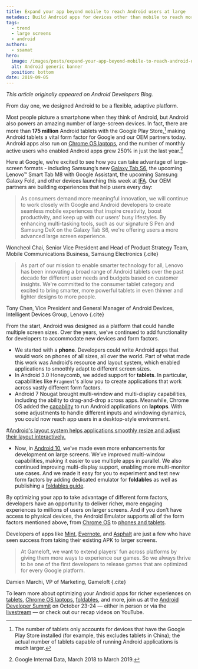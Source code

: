 ```yaml
---
title: Expand your app beyond mobile to reach Android users at large
metadesc: Build Android apps for devices other than mobile to reach more users
tags:
  - trend
  - large screens
  - android
authors:
  - ssamat
hero:
  image: /images/posts/expand-your-app-beyond-mobile-to-reach-android-users-at-large/hero.png
  alt: Android generic banner
  position: bottom
date: 2019-09-05
---
```


_This article originally appeared on Android Developers Blog._

From day one, we designed Android to be a flexible, adaptive platform.

Most people picture a smartphone when they think of Android, but Android also powers an amazing number of large-screen devices. In fact, there are more than **175 million** Android tablets with the Google Play Store,[^1] making Android tablets a vital form factor for Google and our OEM partners today. Android apps also run on [Chrome OS laptops](/{{locale.code}}/posts/chromeos-io-19), and the number of monthly active users who enabled Android apps grew 250% in just the last year.[^2]

[^1]: The number of tablets only accounts for devices that have the Google Play Store installed (for example, this excludes tablets in China); the actual number of tablets capable of running Android applications is much larger.
[^2]: Google Internal Data, March 2018 to March 2019.

Here at Google, we’re excited to see how you can take advantage of large-screen formats - including Samsung’s new [Galaxy Tab S6](https://www.samsung.com/us/mobile/tablets/tab-s6/), the upcoming Lenovo™ Smart Tab M8 with Google Assistant, the upcoming Samsung Galaxy Fold, and other devices launching this week at [IFA](https://b2b.ifa-berlin.com/). Our OEM partners are building experiences that help users every day:

> As consumers demand more meaningful innovation, we will continue to work closely with Google and Android developers to create seamless mobile experiences that inspire creativity, boost productivity, and keep up with our users' busy lifestyles. By enhancing multi-tasking tools, such as our signature S Pen and Samsung DeX on the Galaxy Tab S6, we're offering users a more advanced large screen experience.

Woncheol Chai, Senior Vice President and Head of Product Strategy Team, Mobile Communications Business, Samsung Electronics {.cite}

> As part of our mission to enable smarter technology for all, Lenovo has been innovating a broad range of Android tablets over the past decade for different user needs and budgets based on customer insights. We're committed to the consumer tablet category and excited to bring smarter, more powerful tablets in even thinner and lighter designs to more people.

Tony Chen, Vice President and General Manager of Android Devices, Intelligent Devices Group, Lenovo {.cite}

From the start, Android was designed as a platform that could handle multiple screen sizes. Over the years, we’ve continued to add functionality for developers to accommodate new devices and form factors.

- We started with a **phone**. Developers could write Android apps that would work on phones of all sizes, all over the world. Part of what made this work was Android’s resource and layout system, which enabled applications to smoothly adapt to different screen sizes.
- In Android 3.0 Honeycomb, we added support for **tablets**. In particular, capabilities like `Fragment`'s allow you to create applications that work across vastly different form factors.
- Android 7 Nougat brought multi-window and multi-display capabilities, including the ability to drag-and-drop across apps. Meanwhile, Chrome OS added the [capability](/{{locale.code}}/android) to run Android applications on **laptops**. With some adjustments to handle different inputs and windowing dynamics, you could now reach app users in a desktop-style environment.

#[Android's layout system helps applications smoothly resize and adjust their layout interactively.](/images/posts/expand-your-app-beyond-mobile-to-reach-android-users-at-large/free-form-resizing.gif)

- Now, in [Android 10](https://developer.android.com/about/versions/10), we’ve made even more enhancements for development on large screens. We’ve improved multi-window capabilities, making it easier to use multiple apps in parallel. We also continued improving multi-display support, enabling more multi-monitor use cases. And we made it easy for you to experiment and test new form factors by adding dedicated emulator for **foldables** as well as publishing a [foldables guide](https://developer.android.com/guide/topics/ui/foldables).

By optimizing your app to take advantage of different form factors, developers have an opportunity to deliver richer, more engaging experiences to millions of users on larger screens. And if you don’t have access to physical devices, the Android Emulator supports all of the form factors mentioned above, from [Chrome OS](https://developer.android.com/topic/arc/emulator) to [phones and tablets](https://developer.android.com/studio/run/emulator).

Developers of apps like [Mint](https://developer.android.com/stories/apps/intuit-mint), [Evernote](/{{locale.code}}/stories/evernote), and [Asphalt](/{{locale.code}}/stories/asphalt-8) are just a few who have seen success from taking their existing APK to larger screens.

> At Gameloft, we want to extend players' fun across platforms by giving them more ways to experience our games. So we always thrive to be one of the first developers to release games that are optimized for every Google platform.

Damien Marchi, VP of Marketing, Gameloft {.cite}

To learn more about optimizing your Android apps for richer experiences on [tablets](https://developer.android.com/docs/quality-guidelines/tablet-app-quality), [Chrome OS laptops](/{{locale.code}}/android/optimizing), [foldables](https://developer.android.com/guide/topics/ui/foldables), and more, join us at the [Android Developer Summit](https://developer.android.com/dev-summit) on October 23-24 — either in person or via the [livestream](https://www.youtube.com/watch?time_continue=4&v=Hx3aTcv2KlE) — or check out our recap videos on YouTube.
